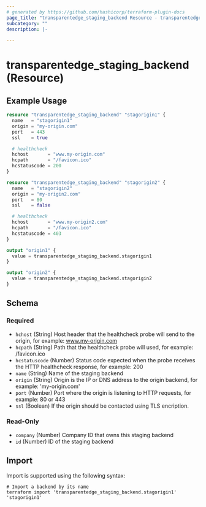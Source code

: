 ```yaml
---
# generated by https://github.com/hashicorp/terraform-plugin-docs
page_title: "transparentedge_staging_backend Resource - transparentedge"
subcategory: ""
description: |-
  
---
```


# transparentedge_staging_backend (Resource)



## Example Usage

```terraform
resource "transparentedge_staging_backend" "stagorigin1" {
  name   = "stagorigin1"
  origin = "my-origin.com"
  port   = 443
  ssl    = true

  # healthcheck
  hchost       = "www.my-origin.com"
  hcpath       = "/favicon.ico"
  hcstatuscode = 200
}

resource "transparentedge_staging_backend" "stagorigin2" {
  name   = "stagorigin2"
  origin = "my-origin2.com"
  port   = 80
  ssl    = false

  # healthcheck
  hchost       = "www.my-origin2.com"
  hcpath       = "/favicon.ico"
  hcstatuscode = 403
}

output "origin1" {
  value = transparentedge_staging_backend.stagorigin1
}

output "origin2" {
  value = transparentedge_staging_backend.stagorigin2
}
```

<!-- schema generated by tfplugindocs -->
## Schema

### Required

- `hchost` (String) Host header that the healthcheck probe will send to the origin, for example: www.my-origin.com
- `hcpath` (String) Path that the healthcheck probe will used, for example: /favicon.ico
- `hcstatuscode` (Number) Status code expected when the probe receives the HTTP healthcheck response, for example: 200
- `name` (String) Name of the staging backend
- `origin` (String) Origin is the IP or DNS address to the origin backend, for example: 'my-origin.com'
- `port` (Number) Port where the origin is listening to HTTP requests, for example: 80 or 443
- `ssl` (Boolean) If the origin should be contacted using TLS encription.

### Read-Only

- `company` (Number) Company ID that owns this staging backend
- `id` (Number) ID of the staging backend

## Import

Import is supported using the following syntax:

```shell
# Import a backend by its name
terraform import 'transparentedge_staging_backend.stagorigin1' 'stagorigin1'
```

